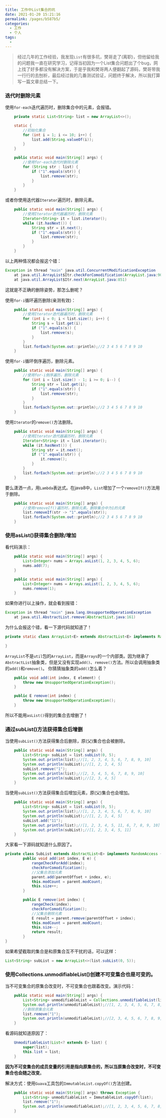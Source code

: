 ```yaml
---
title: 工作中List集合的坑
date: 2021-01-20 15:21:16
permalink: /pages/b587b5/
categories:
  - 工作
  - 个人
tags:
  - 
---
```

> 经过几年的工作经验，我发现`List`有很多坑，樊哥走了(离职)，但他留给我的问题我一直在研究学习，记得当初因为一个List集合问题出了个bug，网上找了好多都没有解决方案，于是乎我和樊哥两人便翻起了源码，樊哥带我一行行的去刨析，最后经过我的几番测试验证，问题终于解决，所以我打算写一篇文章总结一下。
>

### 迭代时删除元素
使用`for-each`迭代遍历时，删除集合中的元素，会报错。
```java
	private static List<String> list = new ArrayList<>();

    static {
        //初始化集合
        for (int i = 1; i <= 10; i++) {
            list.add(String.valueOf(i));
        }
    }

    public static void main(String[] args) {
        //使用for-each迭代时删除元素
        for (String str : list) {
            if ("1".equals(str)) {
                list.remove(str);
            }
        }
    }
```
或者你使用迭代器`Iterator`遍历时，删除元素。
```java
	public static void main(String[] args) {
        //使用Iterator迭代器遍历时，删除元素
        Iterator<String> it = list.iterator();
        while (it.hasNext()) {
            String str = it.next();
            if ("1".equals(str)) {
                list.remove(str);
            }
        }
    }
```
以上两种情况都会报这个错：
```java
Exception in thread "main" java.util.ConcurrentModificationException
	at java.util.ArrayList$Itr.checkForComodification(ArrayList.java:901)
	at java.util.ArrayList$Itr.next(ArrayList.java:851)
```
这就是不正确的删除姿势，那怎么删呢？

使用`for-i`循环遍历删除(亲测有效)：
```java
	public static void main(String[] args) {
        //使用Iterator迭代器遍历时，删除元素
        for (int i = 0; i < list.size(); i++) {
            String s = list.get(i);
            if ("1".equals(s)) {
                list.remove(s);
            }
        }
        list.forEach(System.out::println);//2 3 4 5 6 7 8 9 10
    }
```
使用`for-i`循环倒序遍历，删除元素。
```java
	public static void main(String[] args) {
        //使用for-i倒序遍历，删除元素
        for (int i = list.size() - 1; i >= 0; i--) {
            String str = list.get(i);
            if ("1".equals(str)) {
                list.remove(str);
            }
        }
        list.forEach(System.out::println);//2 3 4 5 6 7 8 9 10
    }
```
使用`Iterator`的`remove()`方法删除。
```java
	public static void main(String[] args) {
        //使用Iterator迭代器遍历时，删除元素
        Iterator<String> it = list.iterator();
        while (it.hasNext()) {
            String str = it.next();
            if ("1".equals(str)) {
                it.remove();
            }
        }
        list.forEach(System.out::println);//2 3 4 5 6 7 8 9 10
    }
```
要么潇洒一点，用`Lambda`表达式。在java8中，`List`增加了一个`removeIf()`方法用于删除。
```java
	public static void main(String[] args) {
        //使用removeIf()遍历时，删除元素。删除集合中为1的元素
        list.removeIf(str -> "1".equals(str));
        list.forEach(System.out::println);//2 3 4 5 6 7 8 9 10
    }
```
### 使用asList()获得集合删除/增加
看代码演示：
```java
	public static void main(String[] args) {
        List<Integer> nums = Arrays.asList(1, 2, 3, 4, 5, 6);
        nums.add(7);
    }
```
```java
	public static void main(String[] args) {
        List<Integer> nums = Arrays.asList(1, 2, 3, 4, 5, 6);
        nums.remove(1);
    }
```
如果你进行以上操作，就会看到报错：
```java
Exception in thread "main" java.lang.UnsupportedOperationException
	at java.util.AbstractList.remove(AbstractList.java:161)
```
为什么会报这个错，看一下源代码就知道了！
```java
private static class ArrayList<E> extends AbstractList<E> implements RandomAccess, java.io.Serializable {
    
}
```
`ArrayList`不是`util`包的`ArrayList`，而是`Arrays`的一个内部类。因为继承了`AbstractList`抽象类，但是又没有实现`add()`、`remove()`方法。所以会调用抽象类的`add()`和`remove()`。
你猜猜抽象类的`add()`怎么着？
```java
	public void add(int index, E element) {
        throw new UnsupportedOperationException();
    }

	public E remove(int index) {
        throw new UnsupportedOperationException();
    }
```
所以不能用`asList()`得到的集合去增删了！
### 通过subList()方法获得集合后增删
当使用`subList()`方法获得集合后删除，原(父)集合也会被删除。
```java
	public static void main(String[] args) {
        List<String> subList = list.subList(0, 5);
        System.out.println(list);//[1, 2, 3, 4, 5, 6, 7, 8, 9, 10]
        System.out.println(subList);//[1, 2, 3, 4, 5]
        subList.remove("1");
        System.out.println(list);//[2, 3, 4, 5, 6, 7, 8, 9, 10]
        System.out.println(subList);//[2, 3, 4, 5]
    }
```
当使用`subList()`方法获得集合后增加元素，原(父)集合也会增加。
```java
	public static void main(String[] args) {
        List<String> subList = list.subList(0, 5);
        System.out.println(list);//[1, 2, 3, 4, 5, 6, 7, 8, 9, 10]
        System.out.println(subList);//[1, 2, 3, 4, 5]
        subList.add("11");
        System.out.println(list);//[1, 2, 3, 4, 5, 11, 6, 7, 8, 9, 10]
        System.out.println(subList);//[1, 2, 3, 4, 5, 11]
    }
```
大家看一下源码就知道什么原因了。
```java
private class SubList extends AbstractList<E> implements RandomAccess {
		public void add(int index, E e) {
            rangeCheckForAdd(index);
            checkForComodification();
            //父集合添加元素
            parent.add(parentOffset + index, e);
            this.modCount = parent.modCount;
            this.size++;
        }

        public E remove(int index) {
            rangeCheck(index);
            checkForComodification();
            //父集合删除元素
            E result = parent.remove(parentOffset + index);
            this.modCount = parent.modCount;
            this.size--;
            return result;
        }
}
```
如果希望截取的集合是和原集合互不干扰的话，可以这样：
```java
List<String> subList = new ArrayList<>(list.subList(0, 5));
```
### 使用Collections.unmodifiableList()创建不可变集合也是可变的。
当不可变集合的原集合改变时，不可变集合也跟着改变。演示代码：
```java
	public static void main(String[] args) {
        List<String> unmodifiableList = Collections.unmodifiableList(list);
        System.out.println(unmodifiableList);//[1, 2, 3, 4, 5, 6, 7, 8, 9, 10]
        //删除原集合元素
        list.remove("1");
        System.out.println(unmodifiableList);//[2, 3, 4, 5, 6, 7, 8, 9, 10]
    }
```
看源码就知道原因了：
```java
	UnmodifiableList(List<? extends E> list) {
    	super(list);
    	this.list = list;
    }
```
**因为不可变集合的成员变量的引用是指向原集合的，所以当原集合改变时，不可变集合也会随之改变**。

解决方式：使用`Guava`工具包的`ImmutableList.copyOf()`方法创建。
```java
	public static void main(String[] args) throws Exception {
        List<String> unmodifiableList = ImmutableList.copyOf(list);
        list.remove("1");
        System.out.println(unmodifiableList);//[1, 2, 3, 4, 5, 6, 7, 8, 9, 10]
    }
```

